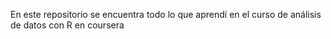 En este repositorio se encuentra todo lo que aprendí en el curso de análisis de datos con R en coursera

